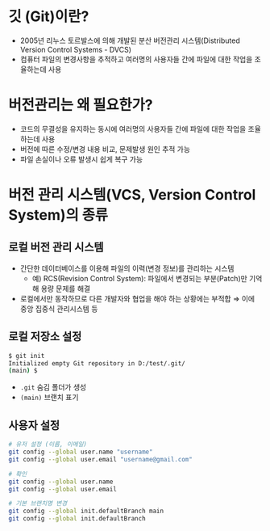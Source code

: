 # 깃 (Git)이란?
* 2005년 리누스 토르발스에 의해 개발된 분산 버전관리 시스템(Distributed Version Control Systems - DVCS)
* 컴퓨터 파일의 변경사항을 추적하고 여러명의 사용자들 간에 파일에 대한 작업을 조율하는데 사용

# 버전관리는 왜 필요한가?
* 코드의 무결성을 유지하는 동시에  여러명의 사용자들 간에 파일에 대한 작업을 조율하는데 사용
* 버전에 따른 수정/변경 내용 비교, 문제발생 원인 추적 가능
* 파일 손실이나 오류 발생시 쉽게 복구 가능

# 버전 관리 시스템(VCS, Version Control System)의 종류
## 로컬 버전 관리 시스템
* 간단한 데이터베이스를 이용해 파일의 이력(변경 정보)를 관리하는 시스템
  * 예) RCS(Revision Control System): 파일에서 변경되는 부분(Patch)만 기억해 용량 문제를 해결
* 로컬에서만 동작하므로 다른 개발자와 협업을 해야 하는 상황에는 부적합 $\Rightarrow$ 이에 중앙 집중식 관리시스템 등


## 로컬 저장소 설정

```bash
$ git init
Initialized empty Git repository in D:/test/.git/
(main) $
```

* `.git` 숨김 폴더가 생성
* `(main)` 브랜치 표기

## 사용자 설정

```bash
# 유저 설정 (이름, 이메일)
git config --global user.name "username"
git config --global user.email "username@gmail.com"

# 확인
git config --global user.name
git config --global user.email

# 기본 브랜치명 변경
git config --global init.defaultBranch main
git config --global init.defaultBranch

```
